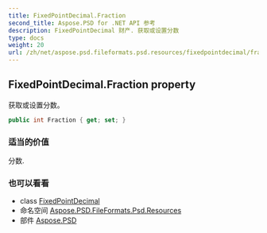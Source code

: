 ```yaml
---
title: FixedPointDecimal.Fraction
second_title: Aspose.PSD for .NET API 参考
description: FixedPointDecimal 财产. 获取或设置分数
type: docs
weight: 20
url: /zh/net/aspose.psd.fileformats.psd.resources/fixedpointdecimal/fraction/
---
```

## FixedPointDecimal.Fraction property

获取或设置分数。

```csharp
public int Fraction { get; set; }
```

### 适当的价值

分数.

### 也可以看看

* class [FixedPointDecimal](../)
* 命名空间 [Aspose.PSD.FileFormats.Psd.Resources](../../fixedpointdecimal/)
* 部件 [Aspose.PSD](../../../)


